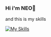 ### Hi i'm NEO👋
and this is my skills 


[![My Skills](https://skillicons.dev/icons?i=ts,js,react,tailwind,css,html,github,vue,next,python)](https://skillicons.dev)
<!--
*marziecode/marziecode* is a ✨ special ✨ repository because its `README.md` (this file) appears on your GitHub profile.

Here are some ideas to get you started:

- 🔭 I’m currently working on ...
- 🌱 I’m currently learning ...
- 👯 I’m looking to collaborate on ...
- 🤔 I’m looking for help with ...
- 💬 Ask me about ...
- 📫 How to reach me: ...
- 😄 Pronouns: ...
- ⚡ Fun fact: ..
-->
